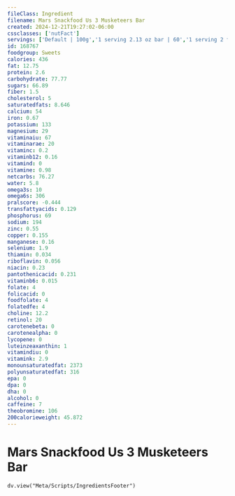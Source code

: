 ```yaml
---
fileClass: Ingredient
filename: Mars Snackfood Us 3 Musketeers Bar
created: 2024-12-21T19:27:02-06:00
cssclasses: ['nutFact']
servings: ['Default | 100g','1 serving 2.13 oz bar | 60','1 serving 2 fun size bars | 28']
id: 168767
foodgroup: Sweets
calories: 436
fat: 12.75
protein: 2.6
carbohydrate: 77.77
sugars: 66.89
fiber: 1.5
cholesterol: 5
saturatedfats: 8.646
calcium: 54
iron: 0.67
potassium: 133
magnesium: 29
vitaminaiu: 67
vitaminarae: 20
vitaminc: 0.2
vitaminb12: 0.16
vitamind: 0
vitamine: 0.98
netcarbs: 76.27
water: 5.8
omega3s: 10
omega6s: 306
pralscore: -0.444
transfattyacids: 0.129
phosphorus: 69
sodium: 194
zinc: 0.55
copper: 0.155
manganese: 0.16
selenium: 1.9
thiamin: 0.034
riboflavin: 0.056
niacin: 0.23
pantothenicacid: 0.231
vitaminb6: 0.015
folate: 4
folicacid: 0
foodfolate: 4
folatedfe: 4
choline: 12.2
retinol: 20
carotenebeta: 0
carotenealpha: 0
lycopene: 0
luteinzeaxanthin: 1
vitamindiu: 0
vitamink: 2.9
monounsaturatedfat: 2373
polyunsaturatedfat: 316
epa: 0
dpa: 0
dha: 0
alcohol: 0
caffeine: 7
theobromine: 106
200calorieweight: 45.872
---
```


# Mars Snackfood Us 3 Musketeers Bar

```dataviewjs
dv.view("Meta/Scripts/IngredientsFooter")
```